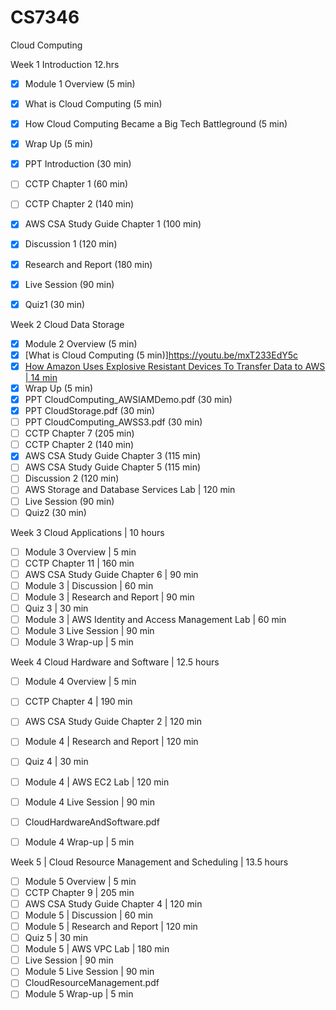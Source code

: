 # CS7346
Cloud Computing

Week 1 Introduction 12.hrs
- [x] Module 1 Overview (5 min)
- [x] What is Cloud Computing (5 min)
- [x] How Cloud Computing Became a Big Tech Battleground (5 min)
- [x] Wrap Up (5 min)
- [x] PPT Introduction (30 min)
- [ ] CCTP Chapter 1 (60 min)
- [ ] CCTP Chapter 2 (140 min)
- [x] AWS CSA Study Guide Chapter 1 (100 min)
- [x] Discussion 1 (120 min)
- [x] Research and Report (180 min)
- [x] Live Session (90 min)
- [x] Quiz1 (30 min)


Week 2 Cloud Data Storage 
- [x] Module 2 Overview (5 min)
- [x] [What is Cloud Computing (5 min)]https://youtu.be/mxT233EdY5c
- [x] [How Amazon Uses Explosive Resistant Devices To Transfer Data to AWS | 14 min](https://youtu.be/H3_ZqnqLyVo)
- [x] Wrap Up (5 min)
- [x] PPT CloudComputing_AWSIAMDemo.pdf (30 min)
- [x] PPT CloudStorage.pdf (30 min)
- [ ] PPT CloudComputing_AWSS3.pdf (30 min)
- [ ] CCTP Chapter 7 (205 min)
- [ ] CCTP Chapter 2 (140 min)
- [x] AWS CSA Study Guide Chapter 3 (115 min)
- [ ] AWS CSA Study Guide Chapter 5 (115 min)
- [ ] Discussion 2 (120 min)
- [ ] AWS Storage and Database Services Lab | 120 min
- [ ] Live Session (90 min)
- [ ] Quiz2 (30 min)

Week 3 Cloud Applications | 10 hours
- [ ] Module 3 Overview | 5 min
- [ ] CCTP Chapter 11 | 160 min
- [ ] AWS CSA Study Guide Chapter 6 | 90 min
- [ ] Module 3 | Discussion | 60 min
- [ ] Module 3 | Research and Report | 90 min
- [ ] Quiz 3 | 30 min
- [ ] Module 3 | AWS Identity and Access Management Lab | 60 min
- [ ] Module 3 Live Session | 90 min
- [ ] Module 3 Wrap-up | 5 min

Week 4 Cloud Hardware and Software | 12.5 hours
- [ ] Module 4 Overview | 5 min
- [ ] CCTP Chapter 4 | 190 min
- [ ] AWS CSA Study Guide Chapter 2 | 120 min
- [ ] Module 4 | Research and Report | 120 min
- [ ] Quiz 4 | 30 min
- [ ] Module 4 | AWS EC2 Lab | 120 min
- [ ] Module 4 Live Session | 90 min
- [ ] CloudHardwareAndSoftware.pdf
- [ ] Module 4 Wrap-up | 5 min


Week 5 | Cloud Resource Management and Scheduling | 13.5 hours
- [ ] Module 5 Overview | 5 min
- [ ] CCTP Chapter 9 | 205 min
- [ ] AWS CSA Study Guide Chapter 4 | 120 min
- [ ] Module 5 | Discussion | 60 min
- [ ] Module 5 | Research and Report | 120 min
- [ ] Quiz 5 | 30 min
- [ ] Module 5 | AWS VPC Lab | 180 min
- [ ] Live Session | 90 min
- [ ] Module 5 Live Session | 90 min
- [ ] CloudResourceManagement.pdf
- [ ] Module 5 Wrap-up | 5 min
